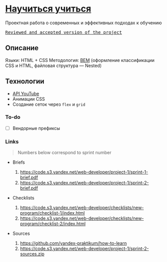 # [Научиться учиться](http://artginzburg.github.io/how-to-learn/)
Проектная работа о современных и эффективных подходах к обучению

<kbd>[Reviewed and accepted version of the project](https://github.com/artginzburg/how-to-learn/tree/review-final)</kbd>

## Описание
Языки: HTML + CSS
Методология: [BEM](https://bem.info) (оформление классификации CSS и HTML, файловая структура — Nested)

## Технологии
- [API YouTube](https://developers.google.com/youtube/v3)
- Анимации CSS
- Создание сеток через `flex` и `grid`

### To-do
- [ ] Вендорные префиксы

### Links
> Numbers below correspond to sprint number

- Briefs
  1. https://code.s3.yandex.net/web-developer/project-1/sprint-1-brief.pdf
  2. https://code.s3.yandex.net/web-developer/project-1/sprint-2-brief.pdf

- Checklists
  1. https://code.s3.yandex.net/web-developer/checklists/new-program/checklist-1/index.html
  2. https://code.s3.yandex.net/web-developer/checklists/new-program/checklist-2/index.html

- Sources
  1. https://github.com/yandex-praktikum/how-to-learn
  2. https://code.s3.yandex.net/web-developer/project-1/sprint-2-sources.zip
